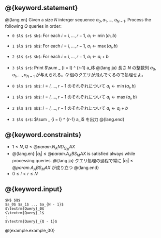 ## @{keyword.statement}

@{lang.en}
Given a size $N$ interger sequence $a_0, a_1, \dots, a _ {N - 1}$. Process the following $Q$ queries in order:

- `0 $l$ $r$ $b$`: For each $i = l, \dots, {r-1}$, $a_i \gets \min(a_i, b)$
- `1 $l$ $r$ $b$`: For each $i = l, \dots, {r-1}$, $a_i \gets \max(a_i, b)$
- `2 $l$ $r$ $b$`: For each $i = l, \dots, {r-1}$, $a_i \gets a_i + b$
- `3 $l$ $r$`: Print $\sum _ {i = l} ^ {r-1} a_i$
@{lang.ja}
長さ $N$ の整数列 $a_0, a_1, \dots, a _ {N - 1}$ が与えられる。$Q$ 個のクエリが飛んでくるので処理せよ。

- `0 $l$ $r$ $b$`: $i = l, \dots, {r-1}$ のそれぞれについて $a_i \gets \min(a_i, b)$
- `1 $l$ $r$ $b$`: $i = l, \dots, {r-1}$ のそれぞれについて $a_i \gets \max(a_i, b)$
- `2 $l$ $r$ $b$`: $i = l, \dots, {r-1}$ のそれぞれについて $a_i \gets a_i + b$
- `3 $l$ $r$`: $\sum _ {i = l} ^ {r-1} a_i$ を出力
@{lang.end}


## @{keyword.constraints}

- $1 \leq N, Q \leq @{param.N_AND_Q_MAX}$
- @{lang.en} $\vert a_i \vert \leq @{param.A_ABS_MAX}$ is satisfied always while processing queries. @{lang.ja} クエリ処理の過程で常に $\vert a_i \vert \leq @{param.A_ABS_MAX}$ が成り立つ @{lang.end}
- $0 \leq l < r \leq N$

## @{keyword.input}

~~~
$N$ $Q$
$a_0$ $a_1$ ... $a_{N - 1}$
$\textrm{Query}_0$
$\textrm{Query}_1$
:
$\textrm{Query}_{Q - 1}$
~~~

@{example.example_00}
